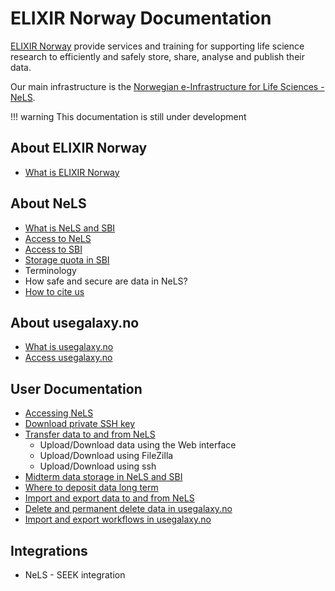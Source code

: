 # ELIXIR Norway Documentation

[ELIXIR Norway](https://elixir.no) provide services and training for supporting life science research to efficiently and safely store, share, analyse and publish their data.

Our main infrastructure is the [Norwegian e-Infrastructure for Life Sciences - NeLS](https://nels.bioinfo.no/).

!!! warning
    This documentation is still under development

## About ELIXIR Norway
* [What is ELIXIR Norway](./about.html#what-is-elixir-norway)

## About NeLS
* [What is NeLS and SBI](./about.html#what-is-nels-and-sbi)
* [Access to NeLS](./about.html#access-to-nels)
* [Access to SBI](./about.html#access-to-sbi)
* [Storage quota in SBI](./about.html#storage-quota-in-sbi)
* Terminology
* How safe and secure are data in NeLS?
* [How to cite us](./about.html#how-to-cite-us)

## About usegalaxy.no
* [What is usegalaxy.no](./about.html#what-is-usegalaxyno)
* [Access usegalaxy.no](./about.html#access-usegalaxyno)

## User Documentation
* [Accessing NeLS](user-doc.html#accessing-nels)
* [Download private SSH key](user-doc.html#download-private-ssh-key)
* [Transfer data to and from NeLS](./user-doc.html#transfer-data-to-and-from-nels)
  * Upload/Download data using the Web interface
  * Upload/Download using FileZilla
  * Upload/Download using ssh
* [Midterm data storage in NeLS and SBI](user-doc.html#midterm-data-storage-in-nels-and-sbi)
* [Where to deposit data long term](user-doc.html#where-to-deposit-data-long-term)
* [Import and export data to and from NeLS](user-doc.html#import-and-export-galaxy-histories-to-and-from-nels)
* [Delete and permanent delete data in usegalaxy.no](user-doc.html#delete-and-permanent-delete-data-in-usegalaxyno)
* [Import and export workflows in usegalaxy.no](./user-doc.html#import-and-export-workflows-in-usegalaxyno)


## Integrations

* NeLS - SEEK integration
<!--- * DSW integration -->

<!--- ## API Documentation -->

<!--- ## Development -->
